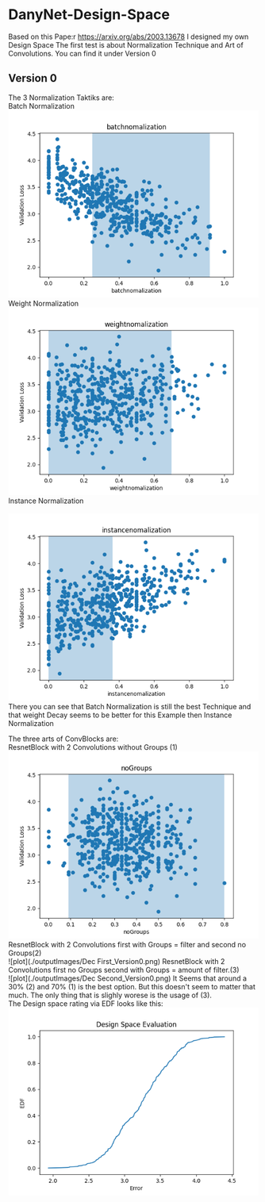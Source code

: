 # DanyNet-Design-Space

Based on this Pape:r https://arxiv.org/abs/2003.13678 I designed my own Design Space
The first test is about Normalization Technique and Art of Convolutions. You can find it under Version 0<br/>

## Version 0

The 3 Normalization Taktiks are:<br/>
Batch Normalization<br/>
![plot](./outputImages/batchnomalization_Version0.png)
Weight Normalization<br/>
![plot](./outputImages/weightnomalization_Version0.png)
Instance Normalization<br/>  
![plot](./outputImages/instancenomalization_Version0.png)
There you can see that Batch Normalization is still the best Technique and that weight Decay seems to be better for this Example then Instance Normalization

The three arts of ConvBlocks are:<br/>
ResnetBlock with 2 Convolutions without Groups (1)<br/>
![plot](./outputImages/noGroups_Version0.png)
ResnetBlock with 2 Convolutions first with Groups = filter and second no Groups(2)<br/>
![plot](./outputImages/Dec First_Version0.png)
ResnetBlock with 2 Convolutions first no Groups second with Groups = amount of filter.(3)<br/>
![plot](./outputImages/Dec Second_Version0.png)
It Seems that around a 30% (2) and 70% (1) is the best option. But this doesn't seem to matter that much. The only thing that is slighly worese is the usage of (3).<br/>
The Design space rating via EDF looks like this:<br/>
![plot](./outputImages/DesignSpaceEDF_Version0.png)
